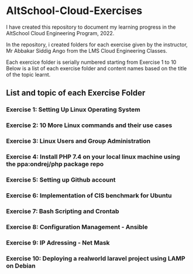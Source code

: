 # AltSchool-Cloud-Exercises
I have created this repository to document my learning progress in the AltSchool Cloud Engineering Program, 2022.

In the repository, i created folders for each exercise given by the instructor, Mr Abbakar Siddig Ango from the LMS Cloud Engineering Classes.

Each exercice folder is serially numbered starting from Exercise 1 to 10 Below is a list of each exercise folder and content names based on the title of the topic learnt.

## List and topic of each Exercise Folder

### Exercise 1: Setting Up Linux Operating System
### Exercise 2: 10 More Linux commands and their use cases
### Exercise 3: Linux Users and Group Administration
### Exercise 4: Install PHP 7.4 on your local linux machine using the ppa:ondrej/php package repo
### Exercise 5: Setting up Github account
### Exercise 6: Implementation of CIS benchmark for Ubuntu
### Exercise 7: Bash Scripting and Crontab
### Exercise 8: Configuration Management - Ansible
### Exercise 9: IP Adressing - Net Mask
### Exercise 10: Deploying a realworld laravel project using LAMP on Debian

